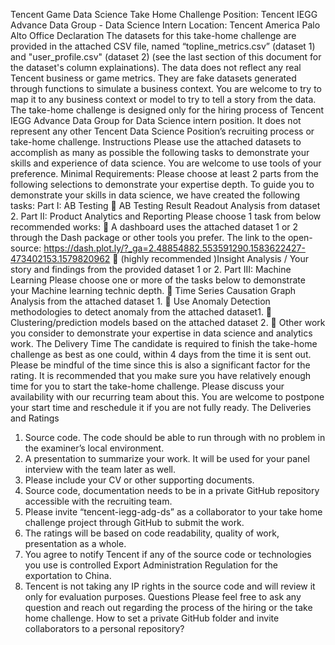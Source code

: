 Tencent Game Data Science
Take Home Challenge
Position: Tencent IEGG Advance Data Group - Data Science Intern
Location: Tencent America Palo Alto Office
Declaration
The datasets for this take-home challenge are provided in the attached CSV file, named 
“topline_metrics.csv” (dataset 1) and "user_profile.csv" (dataset 2) (see the last section of 
this document for the dataset's column explainations). The data does not reflect any real 
Tencent business or game metrics. They are fake datasets generated through functions to 
simulate a business context. You are welcome to try to map it to any business context or model 
to try to tell a story from the data. The take-home challenge is designed only for the hiring 
process of Tencent IEGG Advance Data Group for Data Science intern position. It does not 
represent any other Tencent Data Science Position’s recruiting process or take-home challenge.
Instructions
Please use the attached datasets to accomplish as many as possible the following tasks to 
demonstrate your skills and experience of data science. You are welcome to use tools of your 
preference.
Minimal Requirements: Please choose at least 2 parts from the following selections to 
demonstrate your expertise depth.
To guide you to demonstrate your skills in data science, we have created the following tasks:
Part I: AB Testing
 AB Testing Result Readout Analysis from dataset 2.
Part II: Product Analytics and Reporting
Please choose 1 task from below recommended works:
 A dashboard uses the attached dataset 1 or 2 through the Dash package or other tools you 
prefer. The link to the open-source: 
https://dash.plot.ly/?_ga=2.48854882.553591290.1583622427-473402153.1579820962
 (highly recommended )Insight Analysis / Your story and findings from the provided dataset 
1 or 2.
Part III: Machine Learning
Please choose one or more of the tasks below to demonstrate your Machine learning technic 
depth.
 Time Series Causation Graph Analysis from the attached dataset 1.
 Use Anomaly Detection methodologies to detect anomaly from the attached dataset1.
 Clustering/prediction models based on the attached dataset 2.
 Other work you consider to demonstrate your expertise in data science and analytics work.
The Delivery Time
The candidate is required to finish the take-home challenge as best as one could, within 4 days 
from the time it is sent out. Please be mindful of the time since this is also a significant factor for 
the rating. It is recommended that you make sure you have relatively enough time for you to 
start the take-home challenge. Please discuss your availability with our recurring team about 
this. You are welcome to postpone your start time and reschedule it if you are not fully ready.
The Deliveries and Ratings
1. Source code. The code should be able to run through with no problem in the examiner’s 
local environment.
2. A presentation to summarize your work. It will be used for your panel interview with the 
team later as well.
3. Please include your CV or other supporting documents.
4. Source code, documentation needs to be in a private GitHub repository accessible with the 
recruiting team.
5. Please invite “tencent-iegg-adg-ds” as a collaborator to your take home challenge project 
through GitHub to submit the work.
6. The ratings will be based on code readability, quality of work, presentation as a whole.
7. You agree to notify Tencent if any of the source code or technologies you use is controlled 
Export Administration Regulation for the exportation to China.
8. Tencent is not taking any IP rights in the source code and will review it only for evaluation 
purposes.
Questions
Please feel free to ask any question and reach out regarding the process of the hiring or the 
take home challenge.
How to set a private GitHub folder and invite collaborators to a personal repository?